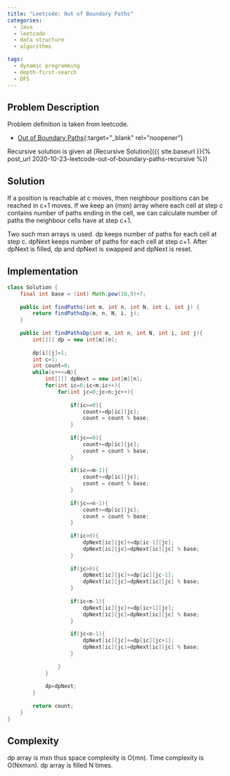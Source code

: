 ```yaml
---
title: "Leetcode: Out of Boundary Paths"
categories:
  - Java
  - leetcode
  - data structure
  - algorithms

tags:
  - dynamic programming
  - depth-first-search
  - DFS
---
```


## Problem Description

Problem definition is taken from leetcode. 
- [Out of Boundary Paths](https://leetcode.com/problems/out-of-boundary-paths/ "Go to leetcode"){:target="_blank" rel="noopener"}

Recursive solution is given at [Recursive Solution]({{ site.baseurl }}{% post_url 2020-10-23-leetcode-out-of-boundary-paths-recursive %})

## Solution

If a position is reachable at c moves, then neighbour positions can be reached in c+1 moves. If we keep an (mxn) array where each cell at step c contains number of paths ending in the cell, we can calculate number of paths the neighbour cells have at step c+1. 

Two such mxn arrays is used. dp keeps number of paths for each cell at step c. dpNext keeps number of paths for each cell at step c+1. After dpNext is filled, dp and dpNext is swapped and dpNext is reset.

## Implementation

```java
class Solution {
	final int base = (int) Math.pow(10,9)+7;
	    
    public int findPaths(int m, int n, int N, int i, int j) {
		return findPathsDp(m, n, N, i, j);
	}
    
    public int findPathsDp(int m, int n, int N, int i, int j){
        int[][] dp = new int[m][n];
        
        dp[i][j]=1;
        int c=1;
        int count=0;
        while(c++<=N){
            int[][] dpNext = new int[m][n];
            for(int ic=0;ic<m;ic++){
                for(int jc=0;jc<n;jc++){
                    
                    if(ic==0){
                        count+=dp[ic][jc];
                        count = count % base;
                    }
                    
                    if(jc==0){
                        count+=dp[ic][jc];
                        count = count % base;
                    }
                    
                    if(ic==m-1){
                        count+=dp[ic][jc];
                        count = count % base;
                    }
                    
                    if(jc==n-1){
                        count+=dp[ic][jc];
                        count = count % base;
                    }
                    
                    if(ic>0){
                        dpNext[ic][jc]+=dp[ic-1][jc];
                        dpNext[ic][jc]=dpNext[ic][jc] % base;
                    }
                    
                    if(jc>0){
                        dpNext[ic][jc]+=dp[ic][jc-1];
                        dpNext[ic][jc]=dpNext[ic][jc] % base;
                    }
                    
                    if(ic<m-1){
                        dpNext[ic][jc]+=dp[ic+1][jc];
                        dpNext[ic][jc]=dpNext[ic][jc] % base;
                    }
                    
                    if(jc<n-1){
                        dpNext[ic][jc]+=dp[ic][jc+1];
                        dpNext[ic][jc]=dpNext[ic][jc] % base;    
                    }
                    
                }
            }
            
            dp=dpNext;
        }
        
        return count;
    }
}
```

## Complexity

dp array is mxn thus space complexity is O(mn). 
Time complexity is O(Nxmxn). dp array is filled N times. 
